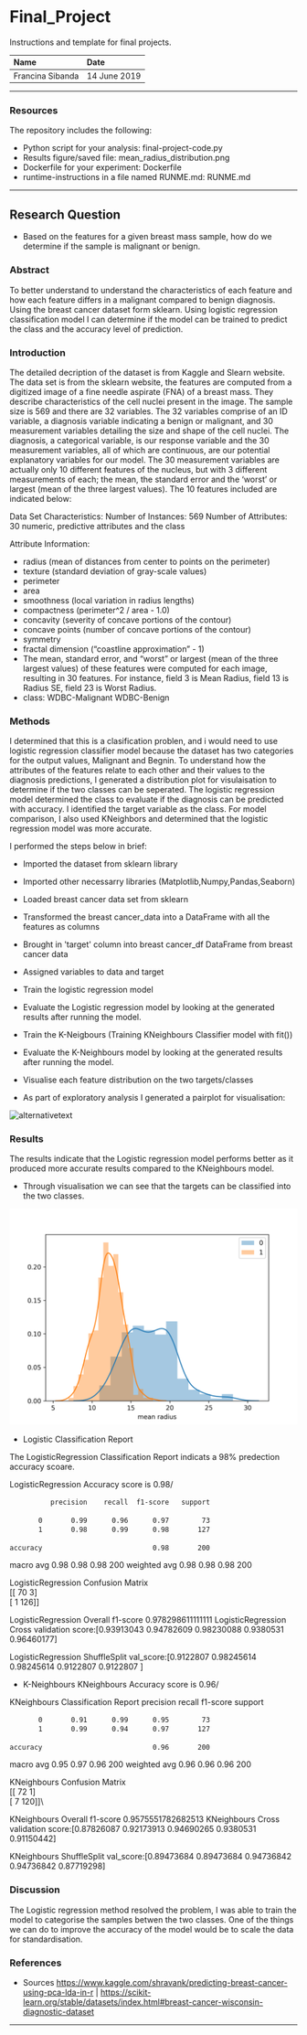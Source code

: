# Final_Project

Instructions and template for final projects.

| Name | Date |
|:-------|:---------------|
|Francina Sibanda| 14 June 2019|

-----

### Resources
The repository includes the following:

- Python script for your analysis: final-project-code.py
- Results figure/saved file: mean_radius_distribution.png
- Dockerfile for your experiment: Dockerfile
- runtime-instructions in a file named RUNME.md: RUNME.md

-----

## Research Question

- Based on the features for a given breast mass sample, how do we determine if the sample is malignant or benign. 

### Abstract

To better understand to understand the characteristics of each feature and how each feature differs in a malignant compared to benign diagnosis. Using the breast cancer dataset form sklearn. Using logistic regression classification model I can determine if the model can be trained to predict the class and the accuracy level of prediction.

  
### Introduction

The detailed decription of the dataset is from Kaggle and Slearn website. 
The data set is from the sklearn website, the features are computed from a digitized image of a fine needle aspirate (FNA) of a breast mass. They describe characteristics of the cell nuclei present in the image. The sample size is 569 and there are 32 variables. The 32 variables comprise of an ID variable, a diagnosis variable indicating a benign or malignant, and 30 measurement variables detailing the size and shape of the cell nuclei. The diagnosis, a categorical variable, is our response variable and the 30 measurement variables, all of which are continuous, are our potential explanatory variables for our model. The 30 measurement variables are actually only 10 different features of the nucleus, but with 3 different measurements of each; the mean, the standard error and the ‘worst’ or largest (mean of the three largest values). The 10 features included are indicated below:

Data Set Characteristics:
Number of Instances:
 	569
Number of Attributes:
 	30 numeric, predictive attributes and the class

Attribute Information:
 	
- radius (mean of distances from center to points on the perimeter)
- texture (standard deviation of gray-scale values)
- perimeter
- area
- smoothness (local variation in radius lengths)
- compactness (perimeter^2 / area - 1.0)
- concavity (severity of concave portions of the contour)
- concave points (number of concave portions of the contour)
- symmetry
- fractal dimension (“coastline approximation” - 1)
- The mean, standard error, and “worst” or largest (mean of the three largest values) of these features were computed for each image, resulting in 30 features. For instance, field 3 is Mean Radius, field 13 is Radius SE, field 23 is Worst Radius.
- class:
WDBC-Malignant
WDBC-Benign


### Methods

I determined that this is a clasification problen, and i would need to use logistic regression classifier model because the dataset has two categories for the output values, Malignant and Begnin. To understand how the attributes of the features relate to each other and their values to the diagnosis predictions, I generated a distribution plot for visulaisation to determine if the two classes can be seperated. The logistic regression model determined the class to evaluate if the diagnosis can be predicted with accuracy. I identified the target variable as the class. For model comparison, I also used KNeighbors and determined that the logistic regression model was more accurate.

I performed the steps below in brief:

- Imported the dataset from sklearn library
- Imported other necessarry libraries (Matplotlib,Numpy,Pandas,Seaborn)
- Loaded breast cancer data set from sklearn
- Transformed the breast cancer_data into a DataFrame with all the features as columns
- Brought in 'target' column into breast cancer_df DataFrame from breast cancer data
- Assigned variables to data and target
- Train the logistic regression model
- Evaluate the Logistic regression model by looking at the generated results after running the model.
- Train the K-Neigbours (Training KNeighbours Classifier model with fit())
- Evaluate the K-Neighbours model by looking at the generated results after running the model.
- Visualise each feature distribution on the two targets/classes
   
 
- As part of exploratory analysis I generated a pairplot for visualisation:
  

 ![alternativetext](pairplot.png)

### Results

The results indicate that the Logistic regression model performs better as it produced more accurate results compared to the KNeighbours model.  

 - Through visualisation we can see that the targets can be classified into the two classes.

![alternativetext](mean_radius_distribution.png)

- Logistic Classification Report

The LogisticRegression Classification Report indicats a 98% predection accuracy scoare.

LogisticRegression Accuracy score is 0.98/ 

              precision    recall  f1-score   support

           0       0.99      0.96      0.97        73
           1       0.98      0.99      0.98       127

    accuracy                           0.98       200
   macro avg       0.98      0.98      0.98       200
weighted avg       0.98      0.98      0.98       200

LogisticRegression Confusion Matrix\
[[ 70   3]\
 [  1 126]]
 
 
LogisticRegression Overall f1-score
0.978298611111111
LogisticRegression Cross validation score:[0.93913043 0.94782609 0.98230088 0.9380531  0.96460177]

LogisticRegression ShuffleSplit val_score:[0.9122807  0.98245614 0.98245614 0.9122807  0.9122807 ]


- K-Neighbours
KNeighbours Accuracy score is 0.96/ 

KNeighbours Classification Report
              precision    recall  f1-score   support

           0       0.91      0.99      0.95        73
           1       0.99      0.94      0.97       127

    accuracy                           0.96       200
   macro avg       0.95      0.97      0.96       200
weighted avg       0.96      0.96      0.96       200

KNeighbours Confusion Matrix\
[[ 72   1]\
 [  7 120]]\
 
KNeighbours Overall f1-score
0.9575551782682513
KNeighbours Cross validation score:[0.87826087 0.92173913 0.94690265 0.9380531  0.91150442]

KNeighbours ShuffleSplit val_score:[0.89473684 0.89473684 0.94736842 0.94736842 0.87719298]


### Discussion

The Logistic regression method resolved the problem, I was able to train the model to categorise the samples betwen the two classes. 
One of the things we can do to improve the accuracy of the model would be to scale the data for standardisation.


### References
- Sources
https://www.kaggle.com/shravank/predicting-breast-cancer-using-pca-lda-in-r | https://scikit-learn.org/stable/datasets/index.html#breast-cancer-wisconsin-diagnostic-dataset


-------
